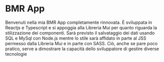 # BMR App

Benvenuti nella mia BMR App completamente rinnovata.
È sviluppata in Reactjs e Typescript e si appoggia alla Libreria Mui per quanto riguarda la stilizzazione dei componenti.
Sarà previsto il salvataggio dei dati usando SQL e MySql con Node.js mentre lo stile sarà affidato in parte al JSS permesso dalla Libreria Mui e in parte con SASS. Ciò, anche se pare poco pratico, serve a dimostrare la capacità dello sviluppatore di gestire diverse tecnologie
